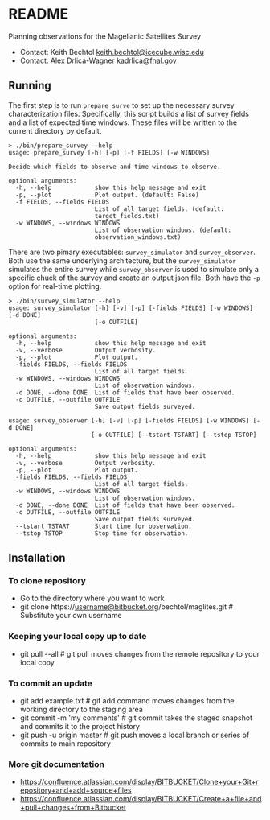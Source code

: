 # README #

Planning observations for the Magellanic Satellites Survey

* Contact: Keith Bechtol <keith.bechtol@icecube.wisc.edu>
* Contact: Alex Drlica-Wagner <kadrlica@fnal.gov>

## Running

The first step is to run `prepare_surve` to set up the necessary survey characterization files. Specifically, this script builds a list of survey fields and a list of expected time windows. These files will be written to the current directory by default.
```
> ./bin/prepare_survey --help
usage: prepare_survey [-h] [-p] [-f FIELDS] [-w WINDOWS]

Decide which fields to observe and time windows to observe.

optional arguments:
  -h, --help            show this help message and exit
  -p, --plot            Plot output. (default: False)
  -f FIELDS, --fields FIELDS
                        List of all target fields. (default:
                        target_fields.txt)
  -w WINDOWS, --windows WINDOWS
                        List of observation windows. (default:
                        observation_windows.txt)
```


There are two pimary executables: `survey_simulator` and `survey_observer`. Both use the same underlying architecture, but the `survey_simulator` simulates the entire survey while `survey_observer` is used to simulate only a specific chuck of the survey and create an output json file. Both have the `-p` option for real-time plotting.
```
> ./bin/survey_simulator --help
usage: survey_simulator [-h] [-v] [-p] [-fields FIELDS] [-w WINDOWS] [-d DONE]
                        [-o OUTFILE]

optional arguments:
  -h, --help            show this help message and exit
  -v, --verbose         Output verbosity.
  -p, --plot            Plot output.
  -fields FIELDS, --fields FIELDS
                        List of all target fields.
  -w WINDOWS, --windows WINDOWS
                        List of observation windows.
  -d DONE, --done DONE  List of fields that have been observed.
  -o OUTFILE, --outfile OUTFILE
                        Save output fields surveyed.
```

```
usage: survey_observer [-h] [-v] [-p] [-fields FIELDS] [-w WINDOWS] [-d DONE]
                       [-o OUTFILE] [--tstart TSTART] [--tstop TSTOP]

optional arguments:
  -h, --help            show this help message and exit
  -v, --verbose         Output verbosity.
  -p, --plot            Plot output.
  -fields FIELDS, --fields FIELDS
                        List of all target fields.
  -w WINDOWS, --windows WINDOWS
                        List of observation windows.
  -d DONE, --done DONE  List of fields that have been observed.
  -o OUTFILE, --outfile OUTFILE
                        Save output fields surveyed.
  --tstart TSTART       Start time for observation.
  --tstop TSTOP         Stop time for observation.
```

## Installation

### To clone repository ###

* Go to the directory where you want to work
* git clone https://username@bitbucket.org/bechtol/maglites.git # Substitute your own username

### Keeping your local copy up to date ###

* git pull --all # git pull moves changes from the remote repository to your local copy

### To commit an update ###

* git add example.txt # git add command moves changes from the working directory to the staging area
* git commit -m 'my comments' # git commit takes the staged snapshot and commits it to the project history
* git push -u origin master # git push moves a local branch or series of commits to main repository

### More git documentation ###

* https://confluence.atlassian.com/display/BITBUCKET/Clone+your+Git+repository+and+add+source+files
* https://confluence.atlassian.com/display/BITBUCKET/Create+a+file+and+pull+changes+from+Bitbucket